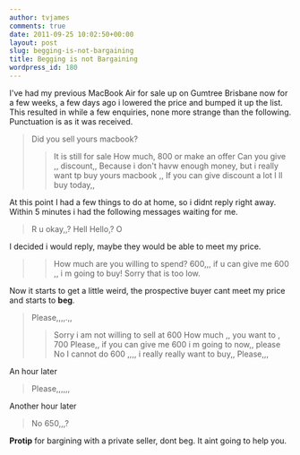 ```yaml
---
author: tvjames
comments: true
date: 2011-09-25 10:02:50+00:00
layout: post
slug: begging-is-not-bargaining
title: Begging is not Bargaining
wordpress_id: 180
---
```


I've had my previous MacBook Air for sale up on Gumtree Brisbane now for a few weeks, a few days ago i lowered the price and bumped it up the list. This resulted in while a few enquiries, none more strange than the following. Punctuation is as it was received.

> Did you sell yours macbook?
>> It is still for sale
> How much,
>> 800 or make an offer
> Can you give ,, discount,,
> Because i don't havw enough money, but i really want tp buy yours macbook ,,
> If you can give discount a lot I ll buy today,,

At this point I had a few things to do at home, so i didnt reply right away. Within 5 minutes i had the following messages waiting for me.

> R u okay,,?
> Hell
> Hello,?
> O

I decided i would reply, maybe they would be able to meet my price.

>> How much are you willing to spend?
> 600,,, if u can give me 600 ,, i m going to buy!
>> Sorry that is too low.

Now it starts to get a little weird, the prospective buyer cant meet my price and starts to **beg**.

> Please,,,,.,,
>> Sorry i am not willing to sell at 600
> How much ,, you want to ,
>> 700
> Please,, if you can give me 600 i m going to now,, please
>> No I cannot do 600
> ,,,, i really really want to buy,,
> Please,,,

An hour later

> Please,,,,,,

Another hour later

> No 650,,,?

**Protip** for bargining with a private seller, dont beg. It aint going to help you.

